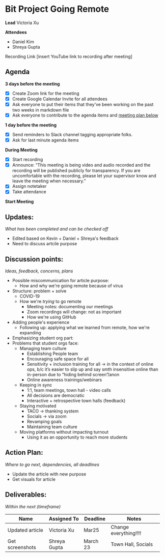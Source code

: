 # Bit Project Going Remote
**Lead**
Victoria Xu

**Attendees**
* Daniel Kim
* Shreya Gupta

Recording Link
[insert YouTube link to recording after meeting]

## Agenda
**3 days before the meeting**
- [x] Create Zoom link for the meeting
- [x] Create Google Calendar Invite for all attendees
- [x] Ask everyone to put their items that they've been working on the past two weeks in markdown file
- [x] Ask everyone to contribute to the agenda items and [meeting plan below](https://github.com/shreyagupta98/people/blob/master/meeting_template.md#updates)

**1 day before the meeting**
- [x] Send reminders to Slack channel tagging appropriate folks. 
- [x] Ask for last minute agenda items

**During Meeting**
- [x] Start recording
- [x] Announce:
“This meeting is being video and audio recorded and the recording will be published publicly for transparency. If you are uncomfortable with the recording, please let your supervisor know and leave the meeting when necessary.”
- [x] Assign notetaker
- [x] Take attendance

**Start Meeting**

## Updates:
*What has been completed and can be checked off*
* Edited based on Kevin + Daniel + Shreya's feedback
* Need to discuss artcile purpose

## Discussion points:
*Ideas, feedback, concerns, plans*
* Possible miscommunication for article purpose:
  - How and why we're going remote because of virus
* Structure: problem + solve
  - COVID-19
  - How we're *trying* to go remote
    - Meeting notes: documenting our meetings
    - Zoom recordings will change: not as important
    - How we're using GitHub
* Adding people's experience
  - Following up: applying what we learned from remote, how we're expanding
* Emphasizing student org part:
* Problems that student orgs face:
  - Managing team culture
    - Establishing People team
    - Encouraging safe space for all
    - Sensitivity + inclusion training for all → in the context of online ops, b/c it’s easier to slip up and say smth insensitive online than in-person due to “hiding behind screen”/anon 
    - Online awareness trainings/webinars
  - Keeping in sync
    - 1:1, team meetings, town hall - video calls
    - All decisions are democratic
    - Interactive + retrospective town halls (feedback)
  - Staying motivated
    - TACO → thanking system
    - Socials → via zoom
    - Revamping goals
    - Maintaining team culture
  - Moving platforms without impacting turnout
    - Using it as an opportunity to reach more students


## Action Plan:
*Where to go next, dependencies, all deadlines*
* Update the article with new purpose
* Get visuals for article

## Deliverables:
*Within the next (timeframe)*

Name  | Assigned To | Deadline | Notes
------|-------------|----------|------
Updated article | Victoria Xu | Mar25 | Change everything!!!!
Get screenshots | Shreya Gupta | March 23 | Town Hall, Socials
